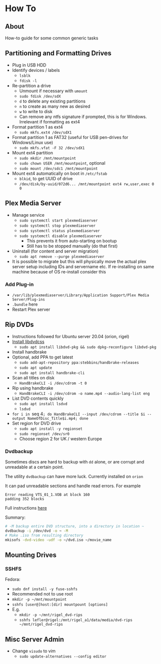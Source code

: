 # How To

## About

How-to guide for some common generic tasks

## Partitioning and Formatting Drives

- Plug in USB HDD
- Identify devices / labels
    - `lsblk`
    - `fdisk -l`
- Re-partition a drive
    - Unmount if necessary with `umount`
    - `sudo fdisk /dev/sdX`
    - `d` to delete any existing partitions
    - `n` to create as many new as desired
    - `w` to write to disk
    - Can remove any ntfs signature if prompted, this is for Windows. Irrelevant
      if formatting as ext4
- Format partition 1 as ext4
    - `sudo mkfs.ext4 /dev/sdX1`
- Format partition 1 as FAT32 (useful for USB pen-drives for Windows/Linux use)
    - `sudo mkfs.vfat -F 32 /dev/sdX1`
- Mount ext4 partition
    - `sudo mkdir /mnt/mountpoint`
    - `sudo chown USER /mnt/mountpoint`, optional
    - `sudo mount /dev/sdc1 /mnt/mountpoint`
- Mount ext4 automatically on boot in `/etc/fstab`
    - `blkid`, to get UUID of drive
    - `/dev/disk/by-uuid/072d6... /mnt/mountpoint ext4 rw,user,exec 0 0`

## Plex Media Server

- Manage service
    - `sudo systemctl start plexmediaserver`
    - `sudo systemctl stop plexmediaserver`
    - `sudo systemctl status plexmediaserver`
    - `sudo systemctl disable plexmediaserver`
        - This prevents it from auto-starting on bootup
        - Still has to be stopped manually (do that first)
- Uninstall (for content and server migration)
    - `sudo apt remove --purge plexmediaserver`
- It is possible to migrate but this will physically move the actual plex server
  setup including IDs and servername etc. If re-installing on same machine
  because of OS re-install consider this

### Add Plug-in

- `/var/lib/plexmediaserver/Library/Application Support/Plex Media Server/Plug-ins`
- `.bundle` here
- Restart Plex server

## Rip DVDs

- Instructions followed for Ubuntu server 20.04 (orion, rigel)
- [Install libdvdcss](https://help.ubuntu.com/community/RestrictedFormats/PlayingDVDs)
    - `sudo apt install libdvd-pkg && sudo dpkg-reconfigure libdvd-pkg`
- Install handbrake
- Optional, add PPA to get latest
    - `sudo add-apt-repository ppa:stebbins/handbrake-releases`
    - `sudo apt update`
    - `sudo apt install handbrake-cli`
- Scan all titles on disk
    - `HandBrakeCLI -i /dev/cdrom -t 0`
- Rip using handbrake
    - `HandBrakeCLI -i /dev/cdrom -o name.mp4 --audio-lang-list eng`
- List DVD contents quickly
    - `sudo apt install lsdvd`
    - `lsdvd`
- `for i in `seq 4`; do HandBrakeCLI --input /dev/cdrom --title $i --output NameOfDisc_Title$i.mp4; done`
- Set region for DVD drive
    - `sudo apt install -y regionset`
    - `sudo regionset /dev/sr0`
    - Choose region 2 for UK / western Europe

### Dvdbackup

Sometimes discs are hard to backup with `dd` alone, or are corrupt and
unreadable at a certain point.

The utility `dvdbackup` can have more luck. Currently installed on `orion`

It can pad unreadable sections and handle read errors. For example

```
Error reading VTS_01_1.VOB at block 160
padding 352 blocks
```

Full instructions [here](https://wiki.archlinux.org/title/dvdbackup)

Summary:

```bash
# -M backup entire DVD structure, into a directory in location ~
dvdbackup -i /dev/dvd -o ~ -M
# Make .iso from resulting directory
mkisofs -dvd-video -udf -o ~/dvd.iso ~/movie_name
```

## Mounting Drives

### SSHFS

Fedora:
- `sudo dnf install -y fuse-sshfs`
- Recommended not to use root
- `mkdir -p ~/mnt/mountpoint`
- `sshfs [user@]host:[dir] mountpount [options]`
- E.g.
    - `mkdir -p ~/mnt/rigel_dvd-rips`
    - `sshfs lefler@rigel:/mnt/rigel_a1/data/media/dvd-rips ~/mnt/rigel_dvd-rips`

## Misc Server Admin

- Change `visudo` to vim
    - `sudo update-alternatives --config editor`

